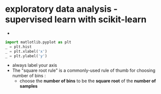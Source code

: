 # exploratory data analysis - supervised learn with scikit-learn
- 
```python
import matlotlib.pyplot as plt
_ = plt.hist
_ = plt.xlabel('x')
_ = plt.ylabel('y')
```
- always label your axis
- The "square root rule" is a commonly-used rule of thumb for choosing number of bins :
    - choose the __number of bins__ to be the __square root__ of the __number of samples__
